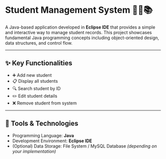 # Student Management System 🧑‍🎓📚

A Java-based application developed in **Eclipse IDE** that provides a simple and interactive way to manage student records. This project showcases fundamental Java programming concepts including object-oriented design, data structures, and control flow.

---

## ✨ Key Functionalities

- ➕ Add new student
- 📋 Display all students
- 🔍 Search student by ID
- ✏️ Edit student details
- ❌ Remove student from system

---

## 🧰 Tools & Technologies

- Programming Language: **Java**
- Development Environment: **Eclipse IDE**
- (Optional) Data Storage: File System / MySQL Database *(depending on your implementation)*



